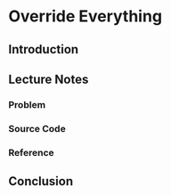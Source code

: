 # Override Everything

## Introduction

## Lecture Notes

### Problem

### Source Code

### Reference

## Conclusion
